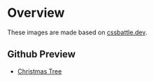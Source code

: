 # Overview
These images are made based on [cssbattle.dev](https://cssbattle.dev).

## Github Preview
- [Christmas Tree](https://htmlpreview.github.io/?https://github.com/bmariuszb/css-image/blob/main/christmasTree.html)